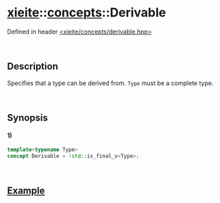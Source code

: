 # [xieite](../../xieite.md)\:\:[concepts](../../concepts.md)\:\:Derivable
Defined in header [<xieite/concepts/derivable.hpp>](../../../include/xieite/concepts/derivable.hpp)

&nbsp;

## Description
Specifies that a type can be derived from. `Type` must be a complete type.

&nbsp;

## Synopsis
#### 1)
```cpp
template<typename Type>
concept Derivable = !std::is_final_v<Type>;
```

&nbsp;

## [Example](https://en.cppreference.com/w/cpp/types/is_final#Example)
